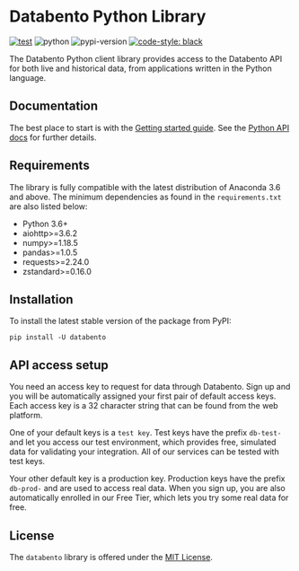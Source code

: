 # Databento Python Library #

[![test](https://github.com/databento/databento-python/actions/workflows/test.yml/badge.svg?branch=dev)](https://github.com/databento/databento-python/actions/workflows/test.yml)
![python](https://img.shields.io/badge/python-3.6+-blue.svg)
![pypi-version](https://img.shields.io/pypi/v/databento)
[![code-style: black](https://img.shields.io/badge/code%20style-black-000000.svg)](https://github.com/psf/black)

The Databento Python client library provides access to the Databento API for
both live and historical data, from applications written in the Python language.

## Documentation
The best place to start is with the [Getting started guide](https://docs.databento.com/getting-started?historical=python&live=python).
See the [Python API docs](https://docs.databento.com/reference-historical?historical=python&live=python) for further details.

## Requirements
The library is fully compatible with the latest distribution of Anaconda 3.6 and above.
The minimum dependencies as found in the `requirements.txt` are also listed below:
- Python 3.6+
- aiohttp>=3.6.2
- numpy>=1.18.5
- pandas>=1.0.5
- requests>=2.24.0
- zstandard>=0.16.0

## Installation
To install the latest stable version of the package from PyPI:

    pip install -U databento

## API access setup
You need an access key to request for data through Databento. Sign up and you
will be automatically assigned your first pair of default access keys. Each
access key is a 32 character string that can be found from the web platform.

One of your default keys is a `test key`. Test keys have the prefix `db-test-`
and let you access our test environment, which provides free, simulated data for
validating your integration. All of our services can be tested with test keys.

Your other default key is a production key. Production keys have the prefix
`db-prod-` and are used to access real data. When you sign up, you are also
automatically enrolled in our Free Tier, which lets you try some real data for
free.

## License
The `databento` library is offered under the [MIT License](https://mit-license.org/).
